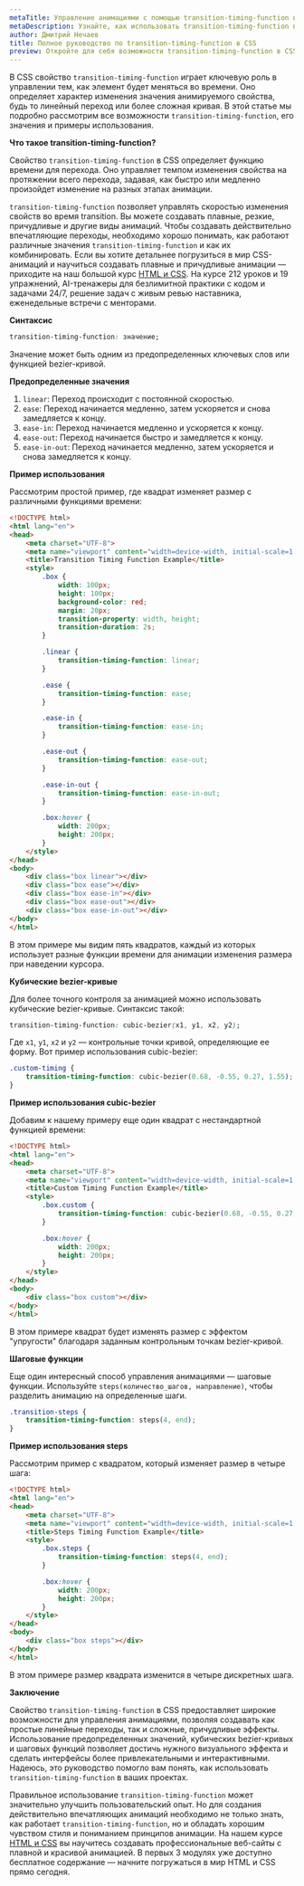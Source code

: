 ```yaml
---
metaTitle: Управление анимациями с помощью transition-timing-function в CSS
metaDescription: Узнайте, как использовать transition-timing-function в CSS для создания плавных и причудливых анимаций. Полное руководство с примерами.
author: Дмитрий Нечаев
title: Полное руководство по transition-timing-function в CSS
preview: Откройте для себя возможности transition-timing-function в CSS для создания уникальных анимаций. Примеры и советы по применению.
---
```


В CSS свойство `transition-timing-function` играет ключевую роль в управлении тем, как элемент будет меняться во времени. Оно определяет характер изменения значения анимируемого свойства, будь то линейный переход или более сложная кривая. В этой статье мы подробно рассмотрим все возможности `transition-timing-function`, его значения и примеры использования.

**Что такое transition-timing-function?**

Свойство `transition-timing-function` в CSS определяет функцию времени для перехода. Оно управляет темпом изменения свойства на протяжении всего перехода, задавая, как быстро или медленно произойдет изменение на разных этапах анимации.

`transition-timing-function` позволяет управлять скоростью изменения свойств во время transition. Вы можете создавать плавные, резкие, причудливые и другие виды анимаций. Чтобы создавать действительно впечатляющие переходы, необходимо хорошо понимать, как работают различные значения `transition-timing-function` и как их комбинировать. Если вы хотите детальнее погрузиться в мир CSS-анимаций и научиться создавать плавные и причудливые анимации — приходите на наш большой курс [HTML и CSS](https://purpleschool.ru/course/html-css?utm_source=knowledgebase&utm_medium=text&utm_campaign=polnoe-rukovodstvo-po-transition-timing-function-v-css). На курсе 212 уроков и 19 упражнений, AI-тренажеры для безлимитной практики с кодом и задачами 24/7, решение задач с живым ревью наставника, еженедельные встречи с менторами.

**Синтаксис**

```css
transition-timing-function: значение;
```

Значение может быть одним из предопределенных ключевых слов или функцией bezier-кривой.

**Предопределенные значения**

1. `linear`: Переход происходит с постоянной скоростью.
2. `ease`: Переход начинается медленно, затем ускоряется и снова замедляется к концу.
3. `ease-in`: Переход начинается медленно и ускоряется к концу.
4. `ease-out`: Переход начинается быстро и замедляется к концу.
5. `ease-in-out`: Переход начинается медленно, затем ускоряется и снова замедляется к концу.

**Пример использования**

Рассмотрим простой пример, где квадрат изменяет размер с различными функциями времени:

```html
<!DOCTYPE html>
<html lang="en">
<head>
    <meta charset="UTF-8">
    <meta name="viewport" content="width=device-width, initial-scale=1.0">
    <title>Transition Timing Function Example</title>
    <style>
        .box {
            width: 100px;
            height: 100px;
            background-color: red;
            margin: 20px;
            transition-property: width, height;
            transition-duration: 2s;
        }

        .linear {
            transition-timing-function: linear;
        }

        .ease {
            transition-timing-function: ease;
        }

        .ease-in {
            transition-timing-function: ease-in;
        }

        .ease-out {
            transition-timing-function: ease-out;
        }

        .ease-in-out {
            transition-timing-function: ease-in-out;
        }

        .box:hover {
            width: 200px;
            height: 200px;
        }
    </style>
</head>
<body>
    <div class="box linear"></div>
    <div class="box ease"></div>
    <div class="box ease-in"></div>
    <div class="box ease-out"></div>
    <div class="box ease-in-out"></div>
</body>
</html>
```

В этом примере мы видим пять квадратов, каждый из которых использует разные функции времени для анимации изменения размера при наведении курсора.

**Кубические bezier-кривые**

Для более точного контроля за анимацией можно использовать кубические bezier-кривые. Синтаксис такой:

```css
transition-timing-function: cubic-bezier(x1, y1, x2, y2);
```

Где `x1`, `y1`, `x2` и `y2` — контрольные точки кривой, определяющие ее форму. Вот пример использования cubic-bezier:

```css
.custom-timing {
    transition-timing-function: cubic-bezier(0.68, -0.55, 0.27, 1.55);
}
```

**Пример использования cubic-bezier**

Добавим к нашему примеру еще один квадрат с нестандартной функцией времени:

```html
<!DOCTYPE html>
<html lang="en">
<head>
    <meta charset="UTF-8">
    <meta name="viewport" content="width=device-width, initial-scale=1.0">
    <title>Custom Timing Function Example</title>
    <style>
        .box.custom {
            transition-timing-function: cubic-bezier(0.68, -0.55, 0.27, 1.55);
        }

        .box:hover {
            width: 200px;
            height: 200px;
        }
    </style>
</head>
<body>
    <div class="box custom"></div>
</body>
</html>
```

В этом примере квадрат будет изменять размер с эффектом "упругости" благодаря заданным контрольным точкам bezier-кривой.

**Шаговые функции**

Еще один интересный способ управления анимациями — шаговые функции. Используйте `steps(количество_шагов, направление)`, чтобы разделить анимацию на определенные шаги.

```css
.transition-steps {
    transition-timing-function: steps(4, end);
}
```

**Пример использования steps**

Рассмотрим пример с квадратом, который изменяет размер в четыре шага:

```html
<!DOCTYPE html>
<html lang="en">
<head>
    <meta charset="UTF-8">
    <meta name="viewport" content="width=device-width, initial-scale=1.0">
    <title>Steps Timing Function Example</title>
    <style>
        .box.steps {
            transition-timing-function: steps(4, end);
        }

        .box:hover {
            width: 200px;
            height: 200px;
        }
    </style>
</head>
<body>
    <div class="box steps"></div>
</body>
</html>
```

В этом примере размер квадрата изменится в четыре дискретных шага.

**Заключение**

Свойство `transition-timing-function` в CSS предоставляет широкие возможности для управления анимациями, позволяя создавать как простые линейные переходы, так и сложные, причудливые эффекты. Использование предопределенных значений, кубических bezier-кривых и шаговых функций позволяет достичь нужного визуального эффекта и сделать интерфейсы более привлекательными и интерактивными. Надеюсь, это руководство помогло вам понять, как использовать `transition-timing-function` в ваших проектах.

Правильное использование `transition-timing-function` может значительно улучшить пользовательский опыт. Но для создания действительно впечатляющих анимаций необходимо не только знать, как работает `transition-timing-function`, но и обладать хорошим чувством стиля и пониманием принципов анимации. На нашем курсе [HTML и CSS](https://purpleschool.ru/course/html-css?utm_source=knowledgebase&utm_medium=text&utm_campaign=polnoe-rukovodstvo-po-transition-timing-function-v-css) вы научитесь создавать профессиональные веб-сайты с плавной и красивой анимацией. В первых 3 модулях уже доступно бесплатное содержание — начните погружаться в мир HTML и CSS прямо сегодня.
